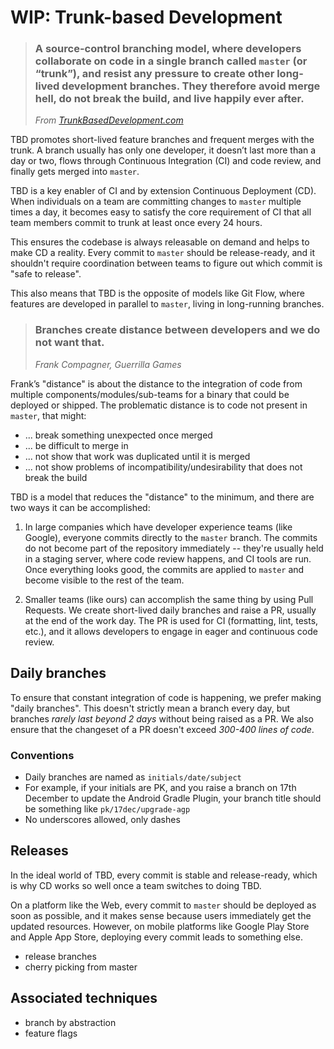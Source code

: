 # WIP: Trunk-based Development

> ### A source-control branching model, where developers collaborate on code in a single branch called `master` (or “trunk”), and resist any pressure to create other long-lived development branches. They therefore avoid merge hell, do not break the build, and live happily ever after.
> _From [TrunkBasedDevelopment.com](https://trunkbaseddevelopment.com/)_

TBD promotes short-lived feature branches and frequent merges with the trunk. A branch usually has only one developer, it doesn’t last more than a day or two, flows through Continuous Integration (CI) and code review, and finally gets merged into `master`.

TBD is a key enabler of CI and by extension Continuous Deployment (CD). When individuals on a team are committing changes to `master` multiple times a day, it becomes easy to satisfy the core requirement of CI that all team members commit to trunk at least once every 24 hours. 

This ensures the codebase is always releasable on demand and helps to make CD a reality. Every commit to `master` should be release-ready, and it shouldn't require coordination between teams to figure out which commit is "safe to release". 

This also means that TBD is the opposite of models like Git Flow, where features are developed in parallel to `master`, living in long-running branches. 

> ### Branches create distance between developers and we do not want that.
> _Frank Compagner, Guerrilla Games_ 

Frank’s "distance" is about the distance to the integration of code from multiple components/modules/sub-teams for a binary that could be deployed or shipped. The problematic distance is to code not present in `master`, that might:

  - ... break something unexpected once merged
  - ... be difficult to merge in
  - ... not show that work was duplicated until it is merged
  - ... not show problems of incompatibility/undesirability that does not break the build

TBD is a model that reduces the "distance" to the minimum, and there are two ways it can be accomplished: 

  1. In large companies which have developer experience teams (like Google), everyone commits directly to the `master` branch. The commits do not become part of the repository immediately -- they're usually held in a staging server, where code review happens, and CI tools are run. Once everything looks good, the commits are applied to `master` and become visible to the rest of the team.
  
  1. Smaller teams (like ours) can accomplish the same thing by using Pull Requests. We create short-lived daily branches and raise a PR, usually at the end of the work day. The PR is used for CI (formatting, lint, tests, etc.), and it allows developers to engage in eager and continuous code review.


## Daily branches

To ensure that constant integration of code is happening, we prefer making "daily branches". This doesn't strictly mean a branch every day, but branches _rarely last beyond 2 days_ without being raised as a PR. We also ensure that the changeset of a PR doesn't exceed _300-400 lines of code_.


### Conventions

  - Daily branches are named as `initials/date/subject`
  - For example, if your initials are PK, and you raise a branch on 17th December to update the Android Gradle Plugin, your branch title should be something like `pk/17dec/upgrade-agp`
  - No underscores allowed, only dashes


## Releases 
 
In the ideal world of TBD, every commit is stable and release-ready, which is why CD works so well once a team switches to doing TBD. 

On a platform like the Web, every commit to `master` should be deployed as soon as possible, and it makes sense because users immediately get the updated resources. However, on mobile platforms like Google Play Store and Apple App Store, deploying every commit leads to something else. 

  - release branches 
  - cherry picking from master 
  

## Associated techniques 

  - branch by abstraction
  - feature flags 
